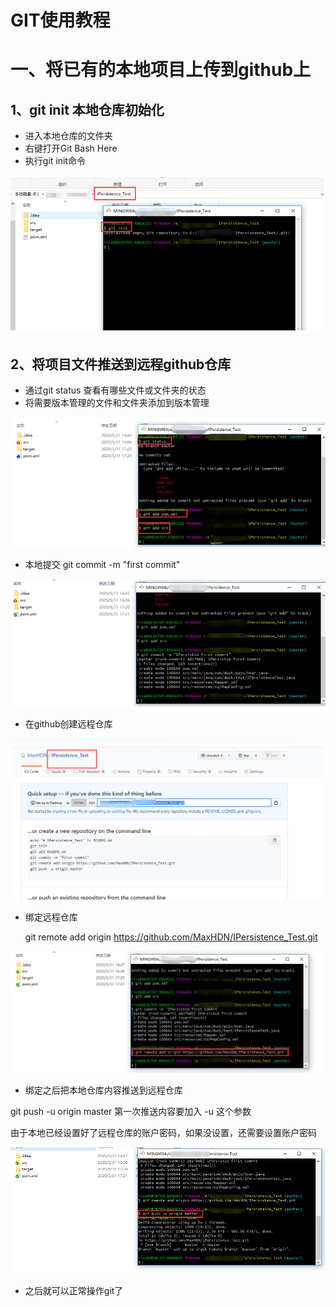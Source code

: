 # GIT使用教程

# 一、将已有的本地项目上传到github上

## 1、git init 本地仓库初始化

* 进入本地仓库的文件夹
* 右键打开Git Bash Here
* 执行git init命令

![image-20200601011019045](..\img-folder\image-20200601011019045.png)

## 2、将项目文件推送到远程github仓库

* 通过git status 查看有哪些文件或文件夹的状态
* 将需要版本管理的文件和文件夹添加到版本管理

![image-20200601011053772](..\img-folder\image-20200601011053772.png)

* 本地提交 git commit -m "first commit"

![image-20200601011122134](..\img-folder\image-20200601011122134.png)

* 在github创建远程仓库

![image-20200601010654622](..\img-folder\image-20200601010654622.png)

* 绑定远程仓库

  git remote add origin https://github.com/MaxHDN/IPersistence_Test.git

![image-20200601010910820](..\img-folder\image-20200601010910820.png)

* 绑定之后把本地仓库内容推送到远程仓库

git push -u origin master    第一次推送内容要加入 -u 这个参数

由于本地已经设置好了远程仓库的账户密码，如果没设置，还需要设置账户密码

![image-20200601011530807](..\img-folder\image-20200601011530807.png)

* 之后就可以正常操作git了